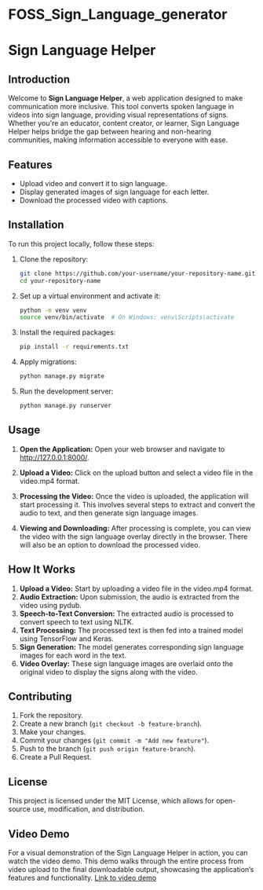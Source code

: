 # FOSS_Sign_Language_generator
# Sign Language Helper

## Introduction

Welcome to **Sign Language Helper**, a web application designed to make communication more inclusive. This tool converts spoken language in videos into sign language, providing visual representations of signs. Whether you're an educator, content creator, or learner, Sign Language Helper helps bridge the gap between hearing and non-hearing communities, making information accessible to everyone with ease.

## Features

- Upload video and convert it to sign language.
- Display generated images of sign language for each letter.
- Download the processed video with captions.

## Installation

To run this project locally, follow these steps:

1. Clone the repository:

    ```bash
    git clone https://github.com/your-username/your-repository-name.git
    cd your-repository-name
    ```

2. Set up a virtual environment and activate it:

    ```bash
    python -m venv venv
    source venv/bin/activate  # On Windows: venv\Scripts\activate
    ```

3. Install the required packages:

    ```bash
    pip install -r requirements.txt
    ```

4. Apply migrations:

    ```bash
    python manage.py migrate
    ```

5. Run the development server:

    ```bash
    python manage.py runserver
    ```

## Usage

1. **Open the Application:**
Open your web browser and navigate to http://127.0.0.1:8000/.

2. **Upload a Video:**
Click on the upload button and select a video file in the video.mp4 format.

3. **Processing the Video:**
Once the video is uploaded, the application will start processing it. This involves several steps to extract and convert the audio to text, and then generate sign language images.

4. **Viewing and Downloading:**
After processing is complete, you can view the video with the sign language overlay directly in the browser. There will also be an option to download the processed video.

## How It Works

1. **Upload a Video:** Start by uploading a video file in the video.mp4 format.
2. **Audio Extraction:** Upon submission, the audio is extracted from the video using pydub.
3. **Speech-to-Text Conversion:** The extracted audio is processed to convert speech to text using NLTK.
4. **Text Processing:** The processed text is then fed into a trained model using TensorFlow and Keras.
5. **Sign Generation:** The model generates corresponding sign language images for each word in the text.
6. **Video Overlay:** These sign language images are overlaid onto the original video to display the signs along with the video.   

## Contributing

1. Fork the repository.
2. Create a new branch (`git checkout -b feature-branch`).
3. Make your changes.
4. Commit your changes (`git commit -m "Add new feature"`).
5. Push to the branch (`git push origin feature-branch`).
6. Create a Pull Request.

## License

This project is licensed under the MIT License, which allows for open-source use, modification, and distribution.


## Video Demo
For a visual demonstration of the Sign Language Helper in action, you can watch the video demo. This demo walks through the entire process from video upload to the final downloadable output, showcasing the application’s features and functionality.
[Link to video demo](https://your-demo-video-link)
